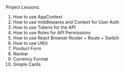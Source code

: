 Project Lessons:
1. How to use AppContext
2. How to use middlewares and Context for User Auth
3. How to use Tokens for the API
4. How to use Roles for API Permissions
5. How to use React Browser Router + Route + Switch
6. How to use UIKit
7. Product Form
8. Navbar
9. Currency Format
10. Simple Cards